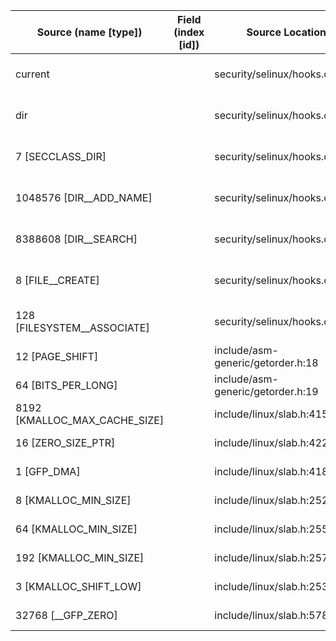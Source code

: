 | Source (name [type])          | Field (index [id]) | Source Location                    | Label at Source             |
|-------------------------------|--------------------|------------------------------------|-----------------------------|
| current                       |                    | security/selinux/hooks.c:1706      | subject, dynamic, external  |
| dir                           |                    | security/selinux/hooks.c:2782      | object, dynamic, input      |
| 7 [SECCLASS_DIR]              |                    | security/selinux/hooks.c:2784      | operation, static, mediator |
| 1048576 [DIR__ADD_NAME]       |                    | security/selinux/hooks.c:1723      | operation, static, mediator |
| 8388608 [DIR__SEARCH]         |                    | security/selinux/hooks.c:1723      | operation, static, mediator |
| 8 [FILE__CREATE]              |                    | security/selinux/hooks.c:1735      | operation, static, mediator |
| 128 [FILESYSTEM__ASSOCIATE]   |                    | security/selinux/hooks.c:1741      | operation, static, mediator |
| 12 [PAGE_SHIFT]               |                    | include/asm-generic/getorder.h:18  | all, static, external       |
| 64 [BITS_PER_LONG]            |                    | include/asm-generic/getorder.h:19  | all, static, external       |
| 8192 [KMALLOC_MAX_CACHE_SIZE] |                    | include/linux/slab.h:415           | all, static, external       |
| 16 [ZERO_SIZE_PTR]            |                    | include/linux/slab.h:422           | all, static, external       |
| 1 [GFP_DMA]                   |                    | include/linux/slab.h:418           | all, static, external       |
| 8 [KMALLOC_MIN_SIZE]          |                    | include/linux/slab.h:252           | all, static, external       |
| 64 [KMALLOC_MIN_SIZE]         |                    | include/linux/slab.h:255           | all, static, external       |
| 192 [KMALLOC_MIN_SIZE]        |                    | include/linux/slab.h:257           | all, static, external       |
| 3 [KMALLOC_SHIFT_LOW]         |                    | include/linux/slab.h:253           | all, static, external       |
| 32768 [__GFP_ZERO]            |                    | include/linux/slab.h:578           | all, static, external       |